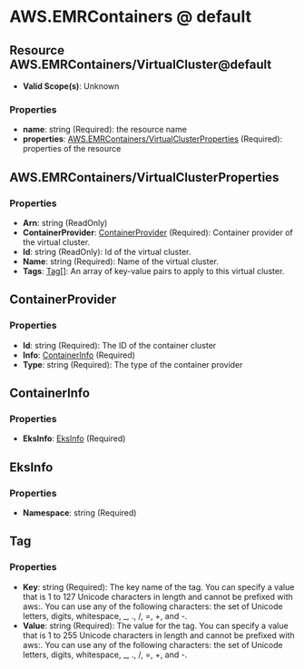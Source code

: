 # AWS.EMRContainers @ default

## Resource AWS.EMRContainers/VirtualCluster@default
* **Valid Scope(s)**: Unknown
### Properties
* **name**: string (Required): the resource name
* **properties**: [AWS.EMRContainers/VirtualClusterProperties](#awsemrcontainersvirtualclusterproperties) (Required): properties of the resource

## AWS.EMRContainers/VirtualClusterProperties
### Properties
* **Arn**: string (ReadOnly)
* **ContainerProvider**: [ContainerProvider](#containerprovider) (Required): Container provider of the virtual cluster.
* **Id**: string (ReadOnly): Id of the virtual cluster.
* **Name**: string (Required): Name of the virtual cluster.
* **Tags**: [Tag](#tag)[]: An array of key-value pairs to apply to this virtual cluster.

## ContainerProvider
### Properties
* **Id**: string (Required): The ID of the container cluster
* **Info**: [ContainerInfo](#containerinfo) (Required)
* **Type**: string (Required): The type of the container provider

## ContainerInfo
### Properties
* **EksInfo**: [EksInfo](#eksinfo) (Required)

## EksInfo
### Properties
* **Namespace**: string (Required)

## Tag
### Properties
* **Key**: string (Required): The key name of the tag. You can specify a value that is 1 to 127 Unicode characters in length and cannot be prefixed with aws:. You can use any of the following characters: the set of Unicode letters, digits, whitespace, _, ., /, =, +, and -.
* **Value**: string (Required): The value for the tag. You can specify a value that is 1 to 255 Unicode characters in length and cannot be prefixed with aws:. You can use any of the following characters: the set of Unicode letters, digits, whitespace, _, ., /, =, +, and -.

